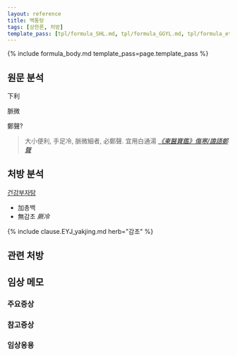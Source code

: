 ```yaml
---
layout: reference
title: 백통탕
tags: [상한론, 처방]
template_pass: [tpl/formula_SHL.md, tpl/formula_GGYL.md, tpl/formula_etc.md]
---
```



{% include formula_body.md template_pass=page.template_pass %}

## 원문 분석

下利

脈微

鄭聲?

> 大小便利, 手足冷, 脈微細者, 必鄭聲. 宜用白通湯  _[《東醫寶鑑》傷寒/譫語鄭聲](https://mediclassics.kr/books/8/volume/11#content_42)_

## 처방 분석

[건강부자탕]({{site.formulaurl}}/건강부자탕)
* 加총백
* 無감초 _厥冷_

{% include clause.EYJ_yakjing.md herb="감초" %}


## 관련 처방

## 임상 메모

### 주요증상

### 참고증상

### 임상응용
